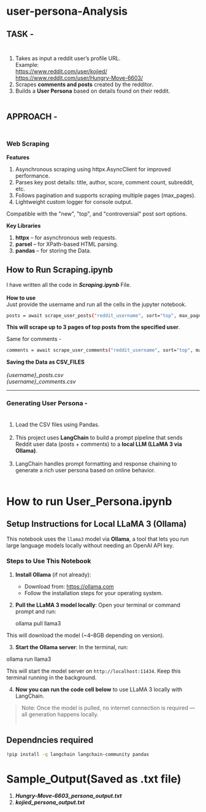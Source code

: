 # user-persona-Analysis
## TASK - <br><br>
1. Takes as input a reddit user’s profile URL.<br>
Example: <br> 
https://www.reddit.com/user/kojied/ <br>
https://www.reddit.com/user/Hungry-Move-6603/ <br>
2. Scrapes **comments and posts** created by the redditor.<br>
3. Builds a **User Persona** based on details found on their reddit. <br><br>
## APPROACH -<br><br>

### Web Scraping <br>
**Features**<br>
1) Asynchronous scraping using httpx.AsyncClient for improved performance.<br>
2) Parses key post details: title, author, score, comment count, subreddit, etc.<br>
3) Follows pagination and supports scraping multiple pages (max_pages).<br>
4) Lightweight custom logger for console output.<br>

Compatible with the "new", "top", and "controversial" post sort options.

**Key Libraries**<br>
1) **httpx** – for asynchronous web requests.<br>
2) **parsel** – for XPath-based HTML parsing.<br>
3) **pandas** – for storing the Data.<br>
## How to Run Scraping.ipynb
I have written all the code in ***Scraping.ipynb*** File. <br><br>
**How to use**<br>
Just provide the username and run all the  cells in the jupyter notebook.<br>
```bash
posts = await scrape_user_posts("reddit_username", sort="top", max_pages=3)
```
**This will scrape up to 3 pages of top posts from the specified user**.<br>

Same for comments -
```bash
comments = await scrape_user_comments("reddit_username", sort="top", max_pages=3)
```
**Saving the Data as CSV_FILES**<br><br>
*{username}_posts.csv* <br>
*{username}_comments.csv*<br>

---

### Generating User Persona -<br><br>
1) Load the CSV files using Pandas. <br><br>
2) This project uses **LangChain** to build a prompt pipeline that sends Reddit user data (posts + comments) to a **local LLM (LLaMA 3 via Ollama)**.<br><br>
3) LangChain handles prompt formatting and response chaining to generate a rich user persona based on online behavior.<br><br>

# How to run User_Persona.ipynb
##  Setup Instructions for Local LLaMA 3 (Ollama)

This notebook uses the `llama3` model via **Ollama**, a tool that lets you run large language models locally without needing an OpenAI API key.

###  Steps to Use This Notebook

1. **Install Ollama** (if not already):
   - Download from: https://ollama.com
   - Follow the installation steps for your operating system.

2. **Pull the LLaMA 3 model locally**:
   Open your terminal or command prompt and run:<br>
   
   ollama pull llama3

   
This will download the model (~4–8GB depending on version).

3. **Start the Ollama server**:
In the terminal, run:

ollama run llama3

This will start the model server on `http://localhost:11434`. Keep this terminal running in the background.

4.  **Now you can run the code cell below** to use LLaMA 3 locally with LangChain.

>  Note: Once the model is pulled, no internet connection is required — all generation happens locally.<br><br>

## Dependncies required 
```bash
!pip install -q langchain langchain-community pandas
```
# Sample_Output(Saved as .txt file) 
1) ***Hungry-Move-6603_persona_output.txt***
2) ***kojied_persona_output.txt***








